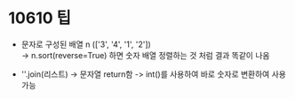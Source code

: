# 10610 팁

- 문자로 구성된 배열 n (['3', '4', '1', '2'])  
  -> n.sort(reverse=True) 하면 숫자 배열 정렬하는 것 처럼 결과 똑같이 나옴

- ''.join(리스트) -> 문자열 return함 -> int()를 사용하여 바로 숫자로 변환하여 사용가능
